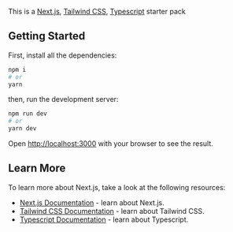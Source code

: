 This is a [Next.js](https://nextjs.org/), [Tailwind CSS](https://tailwindcss.com/), [Typescript](https://www.typescriptlang.org/) starter pack

## Getting Started

First, install all the dependencies:

```bash
npm i
# or
yarn
```

then, run the development server:

```bash
npm run dev
# or
yarn dev
```

Open [http://localhost:3000](http://localhost:3000) with your browser to see the result.

## Learn More

To learn more about Next.js, take a look at the following resources:

- [Next.js Documentation](https://nextjs.org/docs) - learn about Next.js.
- [Tailwind CSS Documentation](https://tailwindcss.com/docs/) - learn about Tailwind CSS.
- [Typescript Documentation](https://www.typescriptlang.org/docs/) - learn about Typescript.
